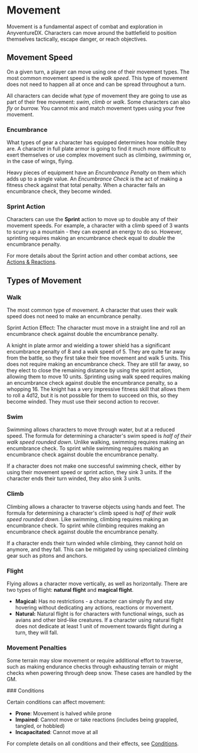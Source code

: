 # Movement

<div class="triangle-line"></div>

Movement is a fundamental aspect of combat and exploration in AnyventureDX. Characters can move around the battlefield to position themselves tactically, escape danger, or reach objectives.

<div class="triangle-line"></div>

## Movement Speed
On a given turn, a player can move using one of their movement types. The most common movement speed is the *walk speed*. This type of movement does not need to happen all at once and can be spread throughout a turn.

All characters can decide what *type* of movement they are going to use as part of their free movement: *swim*, *climb* or *walk*. Some characters can also *fly* or *burrow.* You cannot mix and match movement types using your free movement.

<div class="triangle-line"></div>

### Encumbrance

What types of gear a character has equipped determines how mobile they are. A character in full plate armor is going to find it much more difficult to exert themselves or use complex movement such as climbing, swimming or, in the case of wings, flying.

Heavy pieces of equipment have an *Encumbrance Penalty* on them which adds up to a single value. An *Encumbrance Check* is the act of making a fitness check against that total penalty. When a character fails an encumbrance check, they become winded.

<div class="triangle-line"></div>

### Sprint Action

Characters can use the **Sprint** action to move up to double any of their movement speeds. For example, a character with a climb speed of 3 wants to scurry up a mountain - they can expend an energy to do so. However, sprinting requires making an encumbrance check equal to *double* the encumbrance penalty. 

For more details about the Sprint action and other combat actions, see [Actions & Reactions](/wiki/actions-reactions).

<div class="triangle-line"></div>

## Types of Movement

### Walk

The most common type of movement. A character that uses their walk speed does not need to make an encumbrance penalty.

Sprint Action Effect: The character must move in a straight line and roll an encumbrance check against double the encumbrance penalty.

<div class="example-box">
A knight in plate armor and wielding a tower shield has a significant encumbrance penalty of 8 and a walk speed of 5. They are quite far away from the battle, so they first take their free movement and walk 5 units. This does not require making an encumbrance check. They are still far away, so they elect to close the remaining distance by using the sprint action, allowing them to move 10 units. Sprinting using walk speed requires making an encumbrance check against double the encumbrance penalty, so a whopping 16. The knight has a very impressive fitness skill that allows them to roll a 4d12, but it is not possible for them to succeed on this, so they become winded. They must use their second action to recover.
</div>

### Swim

Swimming allows characters to move through water, but at a reduced speed. The formula for determining a character's swim speed is *half of their walk speed rounded down*. Unlike walking, swimming requires making an encumbrance check. To sprint while swimming requires making an encumbrance check against double the encumbrance penalty.

If a character does not make one successful swimming check, either by using their movement speed or sprint action, they sink 3 units. If the character ends their turn winded, they also sink 3 units. 

### Climb

Climbing allows a character to traverse objects using hands and feet. The formula for determining a character's climb speed is *half of their walk speed rounded down*. Like swimming, climbing requires making an encumbrance check. To sprint while climbing requires making an encumbrance check against double the encumbrance penalty. 

If a character ends their turn winded while climbing, they cannot hold on anymore, and they fall. This can be mitigated by using specialized climbing gear such as pitons and anchors.


### Flight

Flying allows a character move vertically, as well as horizontally. There are two types of flight: <b>natural flight</b> and <b>magical flight</b>. 

- <b>Magical:</b> Has no restrictions - a character can simply fly and stay hovering without dedicating any actions, reactions or movement.
- <b>Natural:</b> Natural flight is for characters with functional wings, such as avians and other bird-like creatures. If a character using natural flight does not dedicate at least 1 unit of movement towards flight during a turn, they will fall.

<div class="triangle-line"></div>  

### Movement Penalties

Some terrain may slow movement or require additional effort to traverse, such as making endurance checks through exhausting terrain or might checks when powering through deep snow. These cases are handled by the GM. 


<div class="triangle-line"></div>
### Conditions

Certain conditions can affect movement:
- **Prone**: Movement is halved while prone
- **Impaired**: Cannot move or take reactions (includes being grappled, tangled, or hobbled)
- **Incapacitated**: Cannot move at all

For complete details on all conditions and their effects, see [Conditions](/wiki/conditions).


